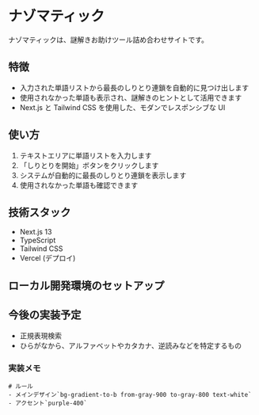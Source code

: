 # ナゾマティック

ナゾマティックは、謎解きお助けツール詰め合わせサイトです。

## 特徴

- 入力された単語リストから最長のしりとり連鎖を自動的に見つけ出します
- 使用されなかった単語も表示され、謎解きのヒントとして活用できます
- Next.js と Tailwind CSS を使用した、モダンでレスポンシブな UI

## 使い方

1. テキストエリアに単語リストを入力します
2. 「しりとりを開始」ボタンをクリックします
3. システムが自動的に最長のしりとり連鎖を表示します
4. 使用されなかった単語も確認できます

## 技術スタック

- Next.js 13
- TypeScript
- Tailwind CSS
- Vercel (デプロイ)

## ローカル開発環境のセットアップ

## 今後の実装予定

- 正規表現検索
- ひらがなから、アルファベットやカタカナ、逆読みなどを特定するもの

### 実装メモ

```
# ルール
- メインデザイン`bg-gradient-to-b from-gray-900 to-gray-800 text-white`
- アクセント`purple-400`
```
